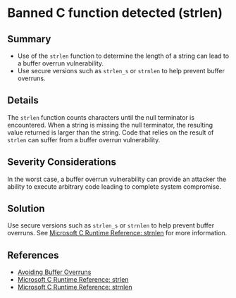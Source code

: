 # Banned C function detected (strlen)

## Summary

* Use of the `strlen` function to determine the length of a string can lead to a buffer overrun vulnerability.
* Use secure versions such as `strlen_s` or `strnlen` to help prevent buffer overruns.

## Details

The `strlen` function counts characters until the null terminator is encountered.
When a string is missing the null terminator, the resulting value returned is larger than the string.
Code that relies on the result of `strlen` can suffer from a buffer overrun vulnerability.

## Severity Considerations

In the worst case, a buffer overrun vulnerability can provide an attacker the ability to execute arbitrary code leading to complete system compromise.

## Solution

Use secure versions such as `strlen_s` or `strnlen` to help prevent buffer overruns. See [Microsoft C Runtime Reference: strnlen](https://learn.microsoft.com/en-us/cpp/c-runtime-library/reference/strnlen-strnlen-s) for more information.

## References

* [Avoiding Buffer Overruns](https://learn.microsoft.com/en-us/windows/win32/SecBP/avoiding-buffer-overruns)
* [Microsoft C Runtime Reference: strlen](https://learn.microsoft.com/en-us/cpp/c-runtime-library/reference/strlen-wcslen-mbslen-mbslen-l-mbstrlen-mbstrlen-l)
* [Microsoft C Runtime Reference: strnlen](https://learn.microsoft.com/en-us/cpp/c-runtime-library/reference/strnlen-strnlen-s)
